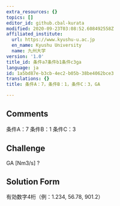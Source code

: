 ```yaml
---
extra_resources: {}
topics: []
editor_id: github.cbal-kurata
modified: 2020-09-23T03:08:52.608492558Z
affiliated_institute:
  url: https://www.kyushu-u.ac.jp
  en_name: Kyushu University
  name: 九州大学
version: '1.0'
title_id: 条件a7条件b1条件c3ga
language: ja
id: 1a5bd87e-b3cb-4ec2-b05b-38be4062bce3
translations: {}
title: 条件A：7，条件B：1，条件C：3，GA

---
```


## Comments
条件A：7
条件B：1
条件C：3

## Challenge
GA [Nm3/s] ?

## Solution Form
有効数字4桁（例：1.234,  56.78,  901.2）




